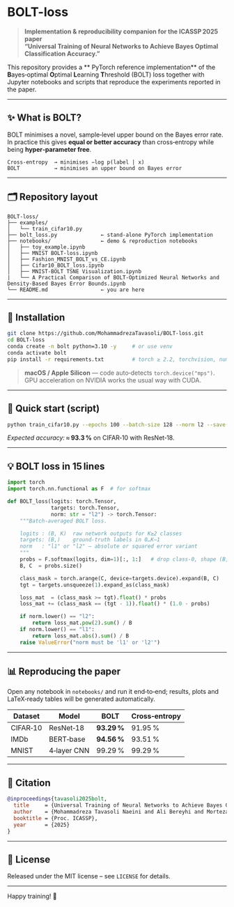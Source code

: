 # BOLT-loss

> **Implementation & reproducibility companion for the ICASSP 2025 paper  
> “Universal Training of Neural Networks to Achieve Bayes Optimal Classification Accuracy.”**

This repository provides a ** PyTorch reference implementation** of the **B**ayes‑optimal **O**ptimal **L**earning **T**hreshold (BOLT) loss together with
Jupyter notebooks and scripts that reproduce the experiments reported in the paper.

---

## ✨ What is BOLT?

BOLT minimises a novel, sample‑level upper bound on the Bayes error rate.  
In practice this gives **equal or better accuracy** than cross‑entropy while being **hyper‑parameter free**.

```
Cross‑entropy  → minimises −log p(label | x)
BOLT           → minimises an upper bound on Bayes error
```

---

## 🗂 Repository layout

```
BOLT-loss/
├── examples/
│   └── train_cifar10.py
├── bolt_loss.py              ← stand‑alone PyTorch implementation
├── notebooks/                ← demo & reproduction notebooks
│   ├── toy_example.ipynb
│   ├── MNIST BOLT-loss.ipynb
│   ├── Fashion_MNIST_BOLT_vs_CE.ipynb
│   ├── Cifar10_BOLT_loss.ipynb
│   ├── MNIST-BOLT TSNE Visualization.ipynb
|   └── A Practical Comparison of BOLT-Optimized Neural Networks and Density-Based Bayes Error Bounds.ipynb
└── README.md                 ← you are here
```

---

## 🔧 Installation

```bash
git clone https://github.com/MohammadrezaTavasoli/BOLT-loss.git
cd BOLT-loss
conda create -n bolt python=3.10 -y     # or use venv
conda activate bolt
pip install -r requirements.txt         # torch ≥ 2.2, torchvision, numpy, …
```

> **macOS / Apple Silicon** — code auto‑detects `torch.device("mps")`.  
> GPU acceleration on NVIDIA works the usual way with CUDA.

---

## 🚀 Quick start (script)

```bash
python train_cifar10.py --epochs 100 --batch-size 128 --norm l2 --save-model
```

*Expected accuracy:* ≈ **93.3 %** on CIFAR‑10 with ResNet‑18.

---

## 💡 BOLT loss in 15 lines

```python
import torch
import torch.nn.functional as F  # for softmax

def BOLT_loss(logits: torch.Tensor,
              targets: torch.Tensor,
              norm: str = "l2") -> torch.Tensor:
    """Batch‑averaged BOLT loss.

    logits : (B, K)  raw network outputs for K≥2 classes
    targets: (B,)    ground‑truth labels in 0…K−1
    norm   : "l1" or "l2" — absolute or squared error variant
    """
    probs = F.softmax(logits, dim=1)[:, 1:]   # drop class‑0, shape (B, K−1)
    B, C  = probs.size()

    class_mask = torch.arange(C, device=targets.device).expand(B, C)
    tgt = targets.unsqueeze(1).expand_as(class_mask)

    loss_mat  = (class_mask >= tgt).float() * probs
    loss_mat += (class_mask == (tgt - 1)).float() * (1.0 - probs)

    if norm.lower() == "l2":
        return loss_mat.pow(2).sum() / B
    if norm.lower() == "l1":
        return loss_mat.abs().sum() / B
    raise ValueError("norm must be 'l1' or 'l2'")
```

---

## 📊 Reproducing the paper

Open any notebook in `notebooks/` and run it end‑to‑end; results, plots and
LaTeX‑ready tables will be generated automatically.

| Dataset   | Model      | BOLT | Cross‑entropy |
|-----------|------------|------|---------------|
| CIFAR‑10  | ResNet‑18  | **93.29 %** | 91.95 % |
| IMDb      | BERT‑base  | **94.56 %** | 93.51 % |
| MNIST     | 4‑layer CNN | 99.29 % | 99.29 % |

---

## 📝 Citation

```bibtex
@inproceedings{tavasoli2025bolt,
  title     = {Universal Training of Neural Networks to Achieve Bayes Optimal Classification Accuracy},
  author    = {Mohammadreza Tavasoli Naeini and Ali Bereyhi and Morteza Noshad and Ben Liang and Alfred O. Hero III},
  booktitle = {Proc. ICASSP},
  year      = {2025}
}
```

---

## 📄 License

Released under the MIT license – see `LICENSE` for details.

---

Happy training! 🚀
